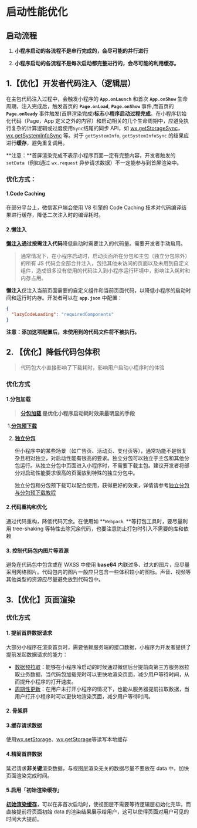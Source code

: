 # 启动性能优化

## 启动流程

1. **小程序启动的各流程不是串行完成的，会尽可能的并行进行**

2. **小程序启动的各流程不是每次启动都完整进行的，会尽可能的利用缓存。**

## 1.【优化】开发者代码注入（逻辑层）

在主包代码注入过程中，会触发小程序的 **`App.onLaunch`** 和首次 **`App.onShow`** 生命周期，注入完成后，触发首页的 **`Page.onLoad`**, **`Page.onShow`** 事件,而首页的 **`Page.onReady`** 事件触发(首屏渲染完成)**标志小程序启动过程完成**。在小程序初始化代码（Page，App 定义之外的内容）和启动相关的几个生命周期中，应避免执行复杂的计算逻辑或过度使用`Sync`结尾的同步 API，如 [wx.getStorageSync](https://developers.weixin.qq.com/miniprogram/dev/api/storage/wx.getStorageSync.html)，[wx.getSystemInfoSync](https://developers.weixin.qq.com/miniprogram/dev/api/base/system/wx.getSystemInfoSync.html) 等。对于 `getSystemInfo`, `getSystemInfoSync` 的结果应进行**缓存**，避免重复调用。

**注意：**首屏渲染完成不表示小程序页面一定有完整内容，开发者触发的 `setData`（例如通过 `wx.request` 异步请求数据）不一定能参与到首屏渲染中。

### 优化方式：

#### 1.**Code Caching**

在部分平台上，微信客户端会使用 V8 引擎的 Code Caching 技术对代码编译结果进行缓存，降低二次注入时的编译耗时。

#### 2.**懒注入**

**[懒注入](https://developers.weixin.qq.com/miniprogram/dev/reference/configuration/app.html#lazyCodeLoading)**通过**按需注入代码**降低启动时需要注入的代码量。需要开发者手动启用。

> 通常情况下，在小程序启动时，启动页面所在分包和主包（独立分包除外）的所有 JS 代码会全部合并注入，包括其他未访问的页面以及未用到自定义组件，造成很多没有使用的代码注入到小程序运行环境中，影响注入耗时和内存占用。

​		**懒注入**仅注入当前页面需要的自定义组件和当前页面代码，以降低小程序的启动时间和运行时内存。开发者可以在 **`app.json`** 中配置：

```json
{
  "lazyCodeLoading": "requiredComponents"
}
```

**注意：添加这项配置后，未使用到的代码文件将不被执行。**

## 2. 【优化】降低代码包体积

> 代码包大小直接影响了下载耗时，影响用户启动小程序时的体验

### 优化方式

#### 1.**分包加载**

> **[分包加载](https://developers.weixin.qq.com/miniprogram/dev/framework/subpackages/basic.html) 是优化小程序启动耗时效果最明显的手段**

​	1.**[分包预下载](https://developers.weixin.qq.com/miniprogram/dev/framework/subpackages/preload.html)**

2. **[独立分包](https://developers.weixin.qq.com/miniprogram/dev/framework/subpackages/independent.html)**

   但小程序中的某些场景（如广告页、活动页、支付页等），通常功能不是很复杂且相对独立，对启动性能有很高的要求。独立分包可以独立于主包和其他分包运行。从独立分包中页面进入小程序时，不需要下载主包。建议开发者将部分对启动性能要求很高的页面放到特殊的独立分包中。

   独立分包和分包预下载可以配合使用，获得更好的效果，详情请参考[独立分包与分包预下载教程](https://developers.weixin.qq.com/community/develop/doc/000e44abb2c7e89c2287f84b956c09)

#### 2.代码重构和优化

通过代码重构，降低代码冗余。在使用如 **`Webpack `**等打包工具时，要尽量利用 tree-shaking 等特性去除冗余代码，也要注意防止打包时引入不需要的库和依赖

#### 3. 控制代码包内图片等资源

避免在代码包中包含或在 WXSS 中使用 **base64** 内联过多、过大的图片，应尽量采用网络图片。代码包内的图片一般应只包含一些体积较小的图标。声音、视频等其他类型的资源应尽量避免放到代码包中。

## 3.【优化】页面渲染

### 优化方式

#### 1. 提前首屏数据请求

大部分小程序在渲染首页时，需要依赖服务端的接口数据，小程序为开发者提供了提前发起数据请求的能力：

- [数据预拉取](https://developers.weixin.qq.com/miniprogram/dev/framework/ability/pre-fetch.html)：能够在小程序冷启动的时候通过微信后台提前向第三方服务器拉取业务数据，当代码包加载完时可以更快地渲染页面，减少用户等待时间，从而提升小程序的打开速度。
- [周期性更新](https://developers.weixin.qq.com/miniprogram/dev/framework/ability/background-fetch.html)：在用户未打开小程序的情况下，也能从服务器提前拉取数据，当用户打开小程序时可以更快地渲染页面，减少用户等待时间。

#### 2. 骨架屏

#### 3.缓存请求数据

使用[wx.setStorage](https://developers.weixin.qq.com/miniprogram/dev/api/storage/wx.setStorage.html)、[wx.getStorage](https://developers.weixin.qq.com/miniprogram/dev/api/storage/wx.getStorage.html)等读写本地缓存

#### 4.精简首屏数据

延迟请求**非关键**渲染数据，与视图层渲染无关的数据尽量不要放在 data 中，加快页面渲染完成时间。

#### 5.启用「初始渲染缓存」

[**初始渲染缓存**](https://developers.weixin.qq.com/miniprogram/dev/framework/view/initial-rendering-cache.html)，可以在非首次启动时，使视图层不需要等待逻辑层初始化完毕，而直接提前将页面初始 data 的渲染结果展示给用户，这可以使得页面对用户可见的时间大大提前。

